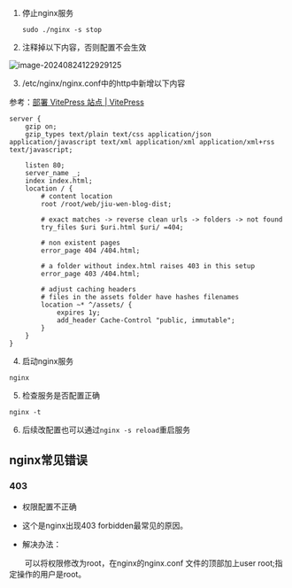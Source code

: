 1. 停止nginx服务

   ```shell
   sudo ./nginx -s stop 
   ```

2. 注释掉以下内容，否则配置不会生效

![image-20240824122929125](https://typora5672.oss-cn-chengdu.aliyuncs.com/temp/image-20240824122929125.png)

3. /etc/nginx/nginx.conf中的http中新增以下内容

参考：[部署 VitePress 站点 | VitePress](https://vitepress.dev/zh/guide/deploy)

```nginx
server {
    gzip on;
    gzip_types text/plain text/css application/json application/javascript text/xml application/xml application/xml+rss text/javascript;

    listen 80;
    server_name _;
	index index.html;
    location / {
        # content location
        root /root/web/jiu-wen-blog-dist;
        
        # exact matches -> reverse clean urls -> folders -> not found
        try_files $uri $uri.html $uri/ =404;

        # non existent pages
        error_page 404 /404.html;

        # a folder without index.html raises 403 in this setup
        error_page 403 /404.html;

        # adjust caching headers
        # files in the assets folder have hashes filenames
        location ~* ^/assets/ {
            expires 1y;
            add_header Cache-Control "public, immutable";
        }
    }
}
```

4. 启动nginx服务

```shell
nginx
```

5. 检查服务是否配置正确

```shell
nginx -t
```

6. 后续改配置也可以通过`nginx -s reload`重启服务


## nginx常见错误

### 403

* 权限配置不正确

* 这个是nginx出现403 forbidden最常见的原因。

* 解决办法：　　

　　可以将权限修改为root，在nginx的nginx.conf 文件的顶部加上user root;指定操作的用户是root。